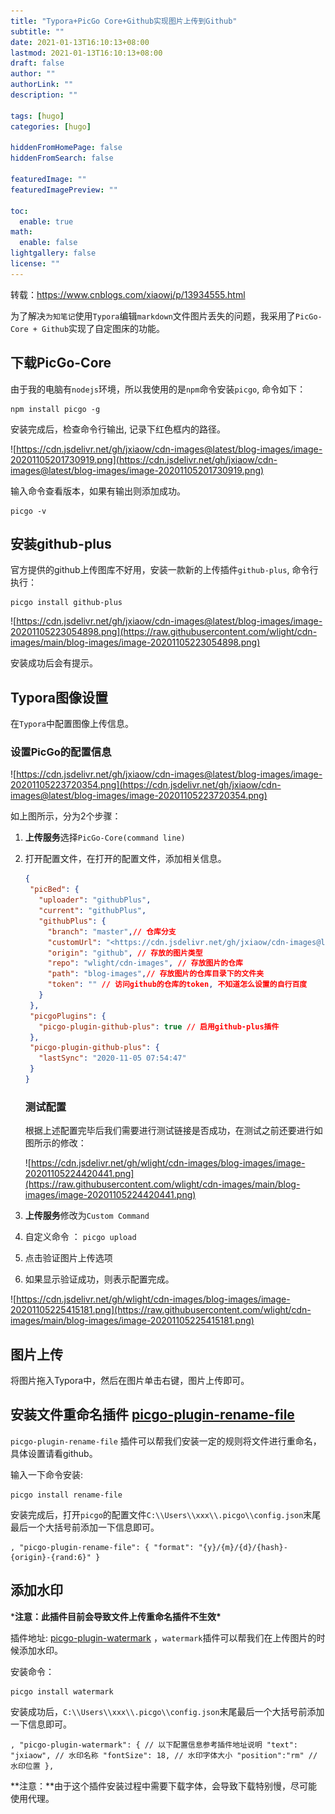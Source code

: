 ```yaml
---
title: "Typora+PicGo Core+Github实现图片上传到Github"
subtitle: ""
date: 2021-01-13T16:10:13+08:00
lastmod: 2021-01-13T16:10:13+08:00
draft: false
author: ""
authorLink: ""
description: ""

tags: [hugo]
categories: [hugo]

hiddenFromHomePage: false
hiddenFromSearch: false

featuredImage: ""
featuredImagePreview: ""

toc:
  enable: true
math:
  enable: false
lightgallery: false
license: ""
---
```


转载：https://www.cnblogs.com/xiaowj/p/13934555.html

为了解决`为知笔记`使用`Typora`编辑`markdown`文件图片丢失的问题，我采用了`PicGo-Core + Github`实现了自定图床的功能。

## **下载PicGo-Core**

由于我的电脑有`nodejs`环境，所以我使用的是`npm`命令安装`picgo`, 命令如下：

```
npm install picgo -g
```

安装完成后，检查命令行输出, 记录下红色框内的路径。

![https://cdn.jsdelivr.net/gh/jxiaow/cdn-images@latest/blog-images/image-20201105201730919.png](https://cdn.jsdelivr.net/gh/jxiaow/cdn-images@latest/blog-images/image-20201105201730919.png)

输入命令查看版本，如果有输出则添加成功。

```
picgo -v
```

## **安装github-plus**

官方提供的github上传图库不好用，安装一款新的上传插件`github-plus`, 命令行执行：

```
picgo install github-plus
```

![https://cdn.jsdelivr.net/gh/jxiaow/cdn-images@latest/blog-images/image-20201105223054898.png](https://raw.githubusercontent.com/wlight/cdn-images/main/blog-images/image-20201105223054898.png)

安装成功后会有提示。

## **Typora图像设置**

在`Typora`中配置图像上传信息。

### **设置PicGo的配置信息**

![https://cdn.jsdelivr.net/gh/jxiaow/cdn-images@latest/blog-images/image-20201105223720354.png](https://cdn.jsdelivr.net/gh/jxiaow/cdn-images@latest/blog-images/image-20201105223720354.png)

如上图所示，分为2个步骤：

1. **上传服务**选择`PicGo-Core(command line)`

2. 打开配置文件，在打开的配置文件，添加相关信息。

   ```json
   {
    "picBed": {
      "uploader": "githubPlus",
      "current": "githubPlus",
      "githubPlus": {
        "branch": "master",// 仓库分支
        "customUrl": "<https://cdn.jsdelivr.net/gh/jxiaow/cdn-images@latest>", // 访问的自定义url
        "origin": "github", // 存放的图片类型
        "repo": "wlight/cdn-images", // 存放图片的仓库
        "path": "blog-images",// 存放图片的仓库目录下的文件夹
        "token": "" // 访问github的仓库的token, 不知道怎么设置的自行百度
      }
    },
    "picgoPlugins": {
      "picgo-plugin-github-plus": true // 启用github-plus插件
    },
    "picgo-plugin-github-plus": {
      "lastSync": "2020-11-05 07:54:47"
    }
   }
   ```

   ### **测试配置**

   根据上述配置完毕后我们需要进行测试链接是否成功，在测试之前还要进行如图所示的修改：

   ![https://cdn.jsdelivr.net/gh/wlight/cdn-images/blog-images/image-20201105224420441.png](https://raw.githubusercontent.com/wlight/cdn-images/main/blog-images/image-20201105224420441.png)

3. **上传服务**修改为`Custom Command`

4. 自定义命令 ： `picgo upload`

5. 点击验证图片上传选项

6. 如果显示验证成功，则表示配置完成。

![https://cdn.jsdelivr.net/gh/wlight/cdn-images/blog-images/image-20201105225415181.png](https://raw.githubusercontent.com/wlight/cdn-images/main/blog-images/image-20201105225415181.png)

## **图片上传**

将图片拖入Typora中，然后在图片单击右键，图片上传即可。

## **安装文件重命名插件 [picgo-plugin-rename-file](https://github.com/liuwave/picgo-plugin-rename-file)**

`picgo-plugin-rename-file` 插件可以帮我们安装一定的规则将文件进行重命名，具体设置请看github。

输入一下命令安装:

```
picgo install rename-file
```

安装完成后，打开`picgo`的配置文件`C:\\Users\\xxx\\.picgo\\config.json`末尾最后一个大括号前添加一下信息即可。

```
, "picgo-plugin-rename-file": { "format": "{y}/{m}/{d}/{hash}-{origin}-{rand:6}" }
```

## **添加水印**

***注意：此插件目前会导致文件上传重命名插件不生效\***

插件地址: [picgo-plugin-watermark](https://github.com/Dec-F/picgo-plugin-watermark) ，`watermark`插件可以帮我们在上传图片的时候添加水印。

安装命令：

```
picgo install watermark
```

安装成功后，`C:\\Users\\xxx\\.picgo\\config.json`末尾最后一个大括号前添加一下信息即可。

```
, "picgo-plugin-watermark": { // 以下配置信息参考插件地址说明 "text": "jxiaow", // 水印名称 "fontSize": 18, // 水印字体大小 "position":"rm" // 水印位置 },
```

**注意：**由于这个插件安装过程中需要下载字体，会导致下载特别慢，尽可能使用代理。